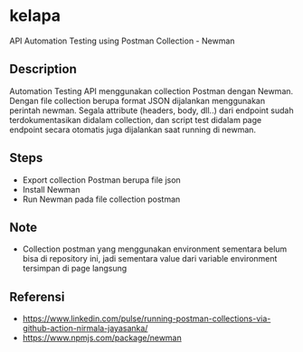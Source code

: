 # kelapa
API Automation Testing using Postman Collection - Newman

## Description
Automation Testing API menggunakan collection Postman dengan Newman. Dengan file collection berupa format JSON dijalankan menggunakan perintah newman. Segala attribute (headers, body, dll..) dari endpoint sudah terdokumentasikan didalam collection, dan script test didalam page endpoint secara otomatis juga dijalankan saat running di newman.

## Steps
- Export collection Postman berupa file json
- Install Newman
- Run Newman pada file collection postman

## Note
- Collection postman yang menggunakan environment sementara belum bisa di repository ini, jadi sementara value dari variable environment tersimpan di page langsung

## Referensi
- https://www.linkedin.com/pulse/running-postman-collections-via-github-action-nirmala-jayasanka/
- https://www.npmjs.com/package/newman
